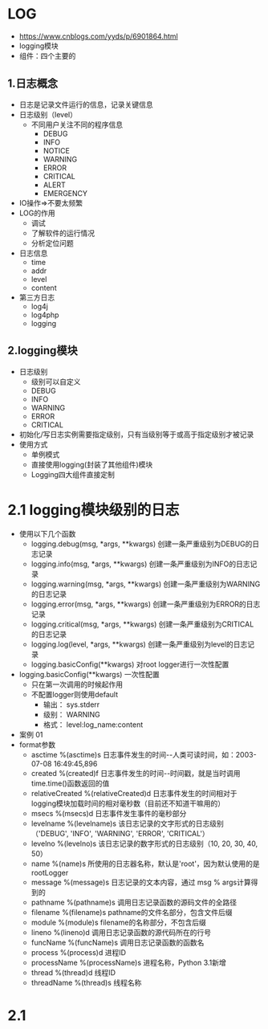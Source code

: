 # LOG
- https://www.cnblogs.com/yyds/p/6901864.html
- logging模块
- 组件：四个主要的

## 1.日志概念
- 日志是记录文件运行的信息，记录关键信息
- 日志级别（level）
    - 不同用户关注不同的程序信息
        - DEBUG
        - INFO
        - NOTICE
        - WARNING
        - ERROR
        - CRITICAL
        - ALERT
        - EMERGENCY
- IO操作=>不要太频繁
- LOG的作用
    - 调试
    - 了解软件的运行情况
    - 分析定位问题
- 日志信息
    - time
    - addr
    - level
    - content
- 第三方日志
    - log4j
    - log4php
    - logging
    
## 2.logging模块
- 日志级别 
    - 级别可以自定义
    - DEBUG
    - INFO 
    - WARNING
    - ERROR
    - CRITICAL
- 初始化/写日志实例需要指定级别，只有当级别等于或高于指定级别才被记录
- 使用方式
    - 单例模式
    - 直接使用logging(封装了其他组件)模块
    - Logging四大组件直接定制
# 2.1 logging模块级别的日志
- 使用以下几个函数
    - logging.debug(msg, *args, **kwargs)	     创建一条严重级别为DEBUG的日志记录
    - logging.info(msg, *args, **kwargs)	     创建一条严重级别为INFO的日志记录
    - logging.warning(msg, *args, **kwargs)	     创建一条严重级别为WARNING的日志记录
    - logging.error(msg, *args, **kwargs)	     创建一条严重级别为ERROR的日志记录
    - logging.critical(msg, *args, **kwargs)	 创建一条严重级别为CRITICAL的日志记录
    - logging.log(level, *args, **kwargs)	     创建一条严重级别为level的日志记录
    - logging.basicConfig(**kwargs)	             对root logger进行一次性配置
- logging.basicConfig(**kwargs) 一次性配置
    - 只在第一次调用的时候起作用
    - 不配置logger则使用default
        - 输出： sys.stderr
        - 级别： WARNING
        - 格式： level:log_name:content
- 案例 01
- format参数
    - asctime	%(asctime)s	日志事件发生的时间--人类可读时间，如：2003-07-08 16:49:45,896
    - created	%(created)f	日志事件发生的时间--时间戳，就是当时调用time.time()函数返回的值
    - relativeCreated	%(relativeCreated)d	日志事件发生的时间相对于logging模块加载时间的相对毫秒数（目前还不知道干嘛用的）
    - msecs	%(msecs)d	日志事件发生事件的毫秒部分
    - levelname	%(levelname)s	该日志记录的文字形式的日志级别（'DEBUG', 'INFO', 'WARNING', 'ERROR', 'CRITICAL'）
    - levelno	%(levelno)s	该日志记录的数字形式的日志级别（10, 20, 30, 40, 50）
    - name	%(name)s	所使用的日志器名称，默认是'root'，因为默认使用的是 rootLogger
    - message	%(message)s	日志记录的文本内容，通过 msg % args计算得到的
    - pathname	%(pathname)s	调用日志记录函数的源码文件的全路径
    - filename	%(filename)s	pathname的文件名部分，包含文件后缀
    - module	%(module)s	filename的名称部分，不包含后缀
    - lineno	%(lineno)d	调用日志记录函数的源代码所在的行号
    - funcName	%(funcName)s	调用日志记录函数的函数名
    - process	%(process)d	进程ID
    - processName	%(processName)s	进程名称，Python 3.1新增
    - thread	%(thread)d	线程ID
    - threadName	%(thread)s	线程名称
# 2.1
  